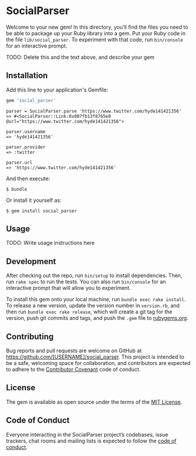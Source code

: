 # SocialParser

Welcome to your new gem! In this directory, you'll find the files you need to be able to package up your Ruby library into a gem. Put your Ruby code in the file `lib/social_parser`. To experiment with that code, run `bin/console` for an interactive prompt.

TODO: Delete this and the text above, and describe your gem

## Installation

Add this line to your application's Gemfile:

```ruby
gem 'social_parser'
```

```
parser = SocialParser.parse 'https://www.twitter.com/hyde141421356'
=> #<SocialParser::Link:0x007fb13f8765e8 @url="https://www.twitter.com/hyde141421356">

parser.username
=> 'hyde141421356'

parser.provider
=> :twitter

parser.url
=> 'https://www.twitter.com/hyde141421356'

```

And then execute:

    $ bundle

Or install it yourself as:

    $ gem install social_parser

## Usage

TODO: Write usage instructions here

## Development

After checking out the repo, run `bin/setup` to install dependencies. Then, run `rake spec` to run the tests. You can also run `bin/console` for an interactive prompt that will allow you to experiment.

To install this gem onto your local machine, run `bundle exec rake install`. To release a new version, update the version number in `version.rb`, and then run `bundle exec rake release`, which will create a git tag for the version, push git commits and tags, and push the `.gem` file to [rubygems.org](https://rubygems.org).

## Contributing

Bug reports and pull requests are welcome on GitHub at https://github.com/[USERNAME]/social_parser. This project is intended to be a safe, welcoming space for collaboration, and contributors are expected to adhere to the [Contributor Covenant](http://contributor-covenant.org) code of conduct.

## License

The gem is available as open source under the terms of the [MIT License](https://opensource.org/licenses/MIT).

## Code of Conduct

Everyone interacting in the SocialParser project’s codebases, issue trackers, chat rooms and mailing lists is expected to follow the [code of conduct](https://github.com/[USERNAME]/social_parser/blob/master/CODE_OF_CONDUCT.md).
